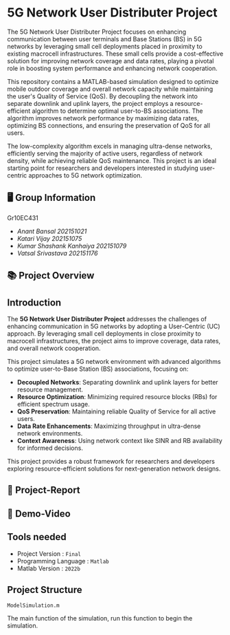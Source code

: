 # 5G Network User Distributer Project
The 5G Network User Distributer Project focuses on enhancing communication between user terminals and Base Stations (BS) in 5G networks by leveraging small cell deployments placed in proximity to existing macrocell infrastructures. These small cells provide a cost-effective solution for improving network coverage and data rates, playing a pivotal role in boosting system performance and enhancing network cooperation.

This repository contains a MATLAB-based simulation designed to optimize mobile outdoor coverage and overall network capacity while maintaining the user's Quality of Service (QoS). By decoupling the network into separate downlink and uplink layers, the project employs a resource-efficient algorithm to determine optimal user-to-BS associations. The algorithm improves network performance by maximizing data rates, optimizing BS connections, and ensuring the preservation of QoS for all users.

The low-complexity algorithm excels in managing ultra-dense networks, efficiently serving the majority of active users, regardless of network density, while achieving reliable QoS maintenance. This project is an ideal starting point for researchers and developers interested in studying user-centric approaches to 5G network optimization.

## 🖥️ Group Information
Gr10EC431
- *Anant Bansal 202151021*
- *Katari Vijay 202151075*
- *Kumar Shashank Kanhaiya  202151079*
- *Vatsal Srivastava 202151176*


## 📚 Project Overview


## Introduction

The **5G Network User Distributer Project** addresses the challenges of enhancing communication in 5G networks by adopting a User-Centric (UC) approach. By leveraging small cell deployments in close proximity to macrocell infrastructures, the project aims to improve coverage, data rates, and overall network cooperation.

This project simulates a 5G network environment with advanced algorithms to optimize user-to-Base Station (BS) associations, focusing on:

- **Decoupled Networks**: Separating downlink and uplink layers for better resource management.
- **Resource Optimization**: Minimizing required resource blocks (RBs) for efficient spectrum usage.
- **QoS Preservation**: Maintaining reliable Quality of Service for all active users.
- **Data Rate Enhancements**: Maximizing throughput in ultra-dense network environments.
- **Context Awareness**: Using network context like SINR and RB availability for informed decisions.

This project provides a robust framework for researchers and developers exploring resource-efficient solutions for next-generation network designs.


## 📑 Project-Report

## 🎥 Demo-Video

## Tools needed

* Project Version : `Final`
* Programming Language : `Matlab`
* Matlab Version : `2022b`
##  Project Structure
`ModelSimulation.m`

The main function of the simulation, run this function to begin the simulation.
